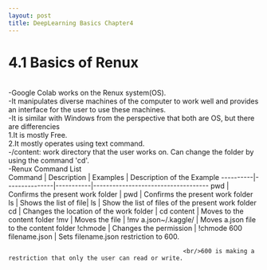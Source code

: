 ```yaml
---
layout: post
title: DeepLearning Basics Chapter4
---
```


# 4.1 Basics of Renux 
<br/>
-Google Colab works on the Renux system(OS).<br/>
-It manipulates diverse machines of the computer to work well and provides an interface for the user to use these machines.<br/>
-It is similar with Windows from the perspective that both are OS, but there are differencies<br/>
1.It is mostly Free.<br/>
2.It mostly operates using text command.<br/>
-/content: work directory that the user works on. Can change the folder by using the command 'cd'.<br/>
-Renux Command List<br/>
  Command  | Description   | Examples  | Description of the Example 
 ----------|---------------|-----------|------------------------------------
 pwd       | Confirms the present work folder |   pwd  | Confirms the present work folder             
 ls       |    Shows the list of file|   ls    | Show the list of files of the present work folder 
 cd       | Changes the location of the work folder  | cd content   | Moves to the content folder                       
!mv      | Moves the file  | !mv a.json~/.kaggle/  | Moves a.json file to the content folder           
!chmode  | Changes the permission  | !chmode 600<br/>filename.json | Sets filename.json restriction to 600.            
                                                     
                                                     
                                                     <br/>600 is making a restriction that only the user can read or write.
                                                     
